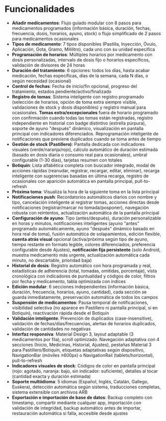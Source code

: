 # Funcionalidades

- **Añadir medicamentos**: Flujo guiado modular con 8 pasos para medicamentos programados (información básica, duración, fechas, frecuencia, dosis, horarios, ayuno, stock) o flujo simplificado de 2 pasos para medicamentos ocasionales
- **Tipos de medicamento**: 7 tipos disponibles (Pastilla, Inyección, Óvulo, Aplicación, Gota, Gramo, Mililitro), cada uno con su unidad específica
- **Programación de horarios**: Múltiples horarios por medicamento con dosis personalizadas, intervalo de dosis fijo o horarios específicos, validación de divisores de 24 horas
- **Duración del tratamiento**: 6 opciones: todos los días, hasta acabar medicación, fechas específicas, días de la semana, cada N días, o según necesidad (ocasional)
- **Control de fechas**: Fecha de inicio/fin opcional, progreso del tratamiento, estados pendiente/activo/finalizado
- **Registro de tomas**: Sistema inteligente con registro programado (selección de horarios, opción de toma extra siempre visible, validaciones de stock y dosis disponibles) y registro manual para ocasionales. **Tomas extra/excepcionales** fuera de horario programado con confirmación cuando todas las tomas están registradas, registro independiente en historial con badge distintivo (estrella púrpura), soporte de ayuno "después" dinámico, visualización en pantalla principal con indicadores diferenciados. Reprogramación inteligente de notificaciones que previene duplicados cuando se toma antes de tiempo
- **Gestión de stock (Pastillero)**: Pantalla dedicada con indicadores visuales (verde/naranja/rojo), cálculo automático de duración estimada (basado en dosis diaria o consumo real para ocasionales), umbral configurable (1-30 días), tarjetas resumen con totales
- **Botiquín**: Lista alfabética completa con buscador integrado, modal de acciones rápidas (reanudar, registrar, recargar, editar, eliminar), recarga inteligente con sugerencias basadas en última recarga, registro de ocasionales con aparición automática en pantalla principal, pull-to-refresh
- **Próxima toma**: Visualiza la hora de la siguiente toma en la lista principal
- **Notificaciones push**: Recordatorios automáticos diarios con nombre y tipo, cancelación inteligente al registrar tomas, acciones directas desde notificaciones (registrar/marcar no tomada/posponer), navegación robusta con reintentos, actualización automática de la pantalla principal
- **Configuración de ayuno**: Tipo (antes/después), duración personalizable en horas y minutos, notificaciones inteligentes (ayuno "antes" programado automáticamente, ayuno "después" dinámico basado en hora real de toma), fusión automática de solapamientos, edición flexible, **cuenta atrás visual** opcional (activa/próxima según tipo de ayuno, tiempo restante en formato legible, colores diferenciados, preferencia configurable desde Ajustes), **notificación fija persistente** (solo Android, muestra medicamento más urgente, actualización automática cada minuto, no descartable, prioridad baja)
- **Historial de dosis**: Registro automático con hora programada y real, estadísticas de adherencia (total, tomadas, omitidas, porcentaje), vista cronológica con indicadores de puntualidad y códigos de color, filtros por fecha y medicamento, tabla optimizada con índices
- **Edición modular**: 6 secciones independientes (información básica, duración, frecuencia, horarios, ayuno, cantidad), cada sección se guarda inmediatamente, preservación automática de todos los campos
- **Suspensión de medicamentos**: Pausa temporal de notificaciones, visibilidad selectiva (no aparece en Pastillero ni pantalla principal, sí en Botiquín), reactivación rápida desde el Botiquín
- **Validación inteligente**: Prevención de duplicados (case-insensitive), validación de fechas/días/frecuencias, alertas de horarios duplicados, validación de cantidades no negativas
- **Interfaz responsiva**: Material Design 3, layout adaptable (3 medicamentos por fila), scroll optimizado. Navegación adaptativa con 4 secciones (Inicio, Medicinas, Historial, Ajustes), pestañas Material 3 para Pastillero/Botiquín, etiquetas adaptativas según dispositivo, NavigationBar (móviles ≤600px) o NavigationRail (tablets/horizontal), pull-to-refresh
- **Indicadores visuales de stock**: Códigos de color en pantalla principal (rojo: agotado, naranja: bajo, sin indicador: suficiente), detalles al tocar (cantidad exacta y duración estimada)
- **Soporte multiidioma**: 5 idiomas (Español, Inglés, Catalán, Gallego, Euskera), detección automática según sistema, traducciones completas, sistema extensible con archivos ARB
- **Exportación e importación de base de datos**: Backup completo con timestamp, compartir mediante cualquier app, importación con validación de integridad, backup automático antes de importar, restauración automática si falla, accesible desde ajustes
